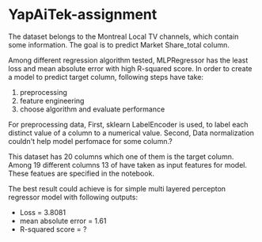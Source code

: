 # YapAiTek-assignment
The dataset belongs to the Montreal Local TV channels, which contain some information. The goal is to predict Market Share_total column.
 
Among different regression algorithm tested, MLPRegressor has the least loss and mean absolute error with high R-squared score.
In order to create a model to predict target column, following steps have take:
1. preprocessing
2. feature engineering
3. choose algorithm and evaluate performance

For preprocessing data, First, sklearn LabelEncoder is used, to label each distinct value of a column to a numerical value. 
Second, Data normalization couldn't help model perfomace for some column.?

This dataset has 20 columns which one of them is the target column. Among 19 different columns 13 of have taken as input features for model. These featues are specified in the notebook.

The best result could achieve is for simple multi layered percepton regressor model with following outputs:
- Loss = 3.8081
- mean absolute error = 1.61
- R-squared score = ?
